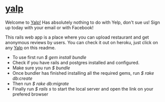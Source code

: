 # [yalp](https://yalp-fake-yelp.herokuapp.com/restaurants)

Welcome to [Yalp!](https://yalp-fake-yelp.herokuapp.com/restaurants) Has absolutely nothing to do with Yelp, don't sue us! Sign up today with your email or with Facebook!

This rails web app is a place where you can upload restaurant and get anonymous reviews by users. You can check it out on heroku, just click on any [Yalp](https://yalp-fake-yelp.herokuapp.com/restaurants) on this readme.

- To use first run *$ gem install bundle* 
- Check if you have rails and postgres installed and configured.
- Make sure you run *$ bundle*
- Once bundler has finished installing all the required gems, run *$ rake db:create*
- Then run *$ rake db:migrate*
- Finally run *$ rails s* to start the local server and open the link on your prefered browser

